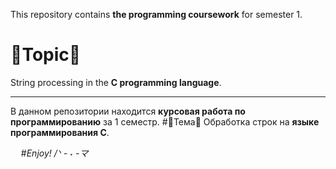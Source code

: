 This repository contains **the programming coursework** for semester 1.
# :dizzy:Topic:dizzy:
String processing in the **C programming language**. 
    
-------------------------------------------------------------------

В данном репозитории находится **курсовая работа по программированию** за 1 семестр.
#:dizzy:Тема:dizzy:
Обработка строк на **языке программирования С**.

ㅤ                  #*Enjoy! /ᐠ - ˕ -マ*
